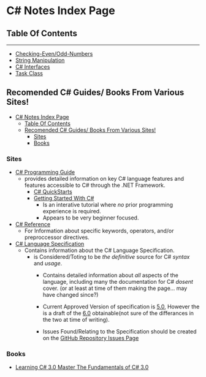 # C# Notes Index Page

## Table Of Contents
***

* [Checking-Even/Odd-Numbers](./even-odd-Checks.md)
* [String Manipulation](./String-Manipulation.md)
* [C# Interfaces](./cSharp-interface.md)
* [Task Class](./Task-Class.md)

## Recomended C# Guides/ Books From Various Sites!

<!-- TOC -->

- [C# Notes Index Page](#c-notes-index-page)
    - [Table Of Contents](#table-of-contents)
    - [Recomended C# Guides/ Books From Various Sites!](#recomended-c-guides-books-from-various-sites)
        - [Sites](#sites)
        - [Books](#books)

<!-- /TOC -->

### Sites

* [C# Programming Guide](https://docs.microsoft.com/en-us/dotnet/csharp/programming-guide/index)
    - provides detailed information on key C# language features and features accessible to C# through the .NET Framework. 
        + [C# QuickStarts](https://docs.microsoft.com/en-us/dotnet/csharp/quick-starts/index)
        + [Getting Started With C#](https://www.microsoft.com/net/tutorials/csharp/getting-started)
            * Is an interative tutorial where *no* prior programming experience is required.
            * Appears to be very beginner focused.
* [C# Reference](https://docs.microsoft.com/en-us/dotnet/csharp/language-reference/index)
    - For Information about specific keywords, operators, and/or preproccessor directives.
* [C# Language Specification](https://docs.microsoft.com/en-us/dotnet/csharp/language-reference/language-specification/index)
    - Contains information about the C# Language Specification.
        + is Considered/Toting to be *the definitive* source for C# *syntax* and *usage*.
            * Contains detailed information about *all* aspects of the language, including many the documentation for C# *dosent* cover. (or at least at time of them making the page... may have changed since?)

            * Current Approved Version of specification is [5.0](https://www.ecma-international.org/publications/files/ECMA-ST/Ecma-334.pdf), However the is a draft of the [6.0](https://docs.microsoft.com/en-us/dotnet/csharp/language-reference/language-specification/introduction) obtainable(not sure of the differances in the two at time of writing).
            * Issues Found/Relating to the Specification should be created on the [GitHub Repository Issues Page](https://github.com/dotnet/csharplang/issues)

### Books

* [Learning C# 3.0 Master The Fundamentals of C# 3.0](https://docs.microsoft.com/en-us/previous-versions/visualstudio/visual-studio-2008/ff652493(v=orm.10))